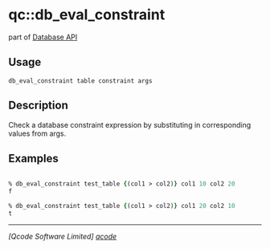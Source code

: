 qc::db_eval_constraint
===========

part of [Database API](../db.md)

Usage
-----
`db_eval_constraint table constraint args`

Description
-----------
Check a database constraint expression by substituting in corresponding values from args.

Examples
--------
```tcl

% db_eval_constraint test_table {(col1 > col2)} col1 10 col2 20
f

% db_eval_constraint test_table {(col1 > col2)} col1 20 col2 10
t

```

----------------------------------
*[Qcode Software Limited] [qcode]*

[qcode]: http://www.qcode.co.uk "Qcode Software"